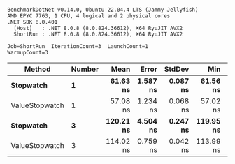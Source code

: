 ```

BenchmarkDotNet v0.14.0, Ubuntu 22.04.4 LTS (Jammy Jellyfish)
AMD EPYC 7763, 1 CPU, 4 logical and 2 physical cores
.NET SDK 8.0.401
  [Host]   : .NET 8.0.8 (8.0.824.36612), X64 RyuJIT AVX2
  ShortRun : .NET 8.0.8 (8.0.824.36612), X64 RyuJIT AVX2

Job=ShortRun  IterationCount=3  LaunchCount=1  
WarmupCount=3  

```
| Method         | Number | Mean      | Error    | StdDev   | Min       | Max       | Gen0   | Allocated |
|--------------- |------- |----------:|---------:|---------:|----------:|----------:|-------:|----------:|
| **Stopwatch**      | **1**      |  **61.63 ns** | **1.587 ns** | **0.087 ns** |  **61.56 ns** |  **61.73 ns** | **0.0005** |      **40 B** |
| ValueStopwatch | 1      |  57.08 ns | 1.234 ns | 0.068 ns |  57.02 ns |  57.15 ns |      - |         - |
| **Stopwatch**      | **3**      | **120.21 ns** | **4.504 ns** | **0.247 ns** | **119.95 ns** | **120.43 ns** | **0.0005** |      **40 B** |
| ValueStopwatch | 3      | 114.02 ns | 0.759 ns | 0.042 ns | 113.99 ns | 114.07 ns |      - |         - |
